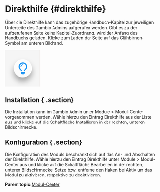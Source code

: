 # Direkthilfe {#direkthilfe}

Über die Direkthilfe kann das zugehörige Handbuch-Kapitel zur jeweiligen Unterseite des Gambio Admins aufgerufen werden. Gibt es zu der aufgerufenen Seite keine Kapitel-Zuordnung, wird der Anfang des Handbuchs geladen. Klicke zum Laden der Seite auf das Glühbirnen-Symbol am unteren Bildrand.

![](Bilder/direkthilfe/20190410_006.png "Glühbirnen-Symbol zum Aufruf des Handbuchs")

## Installation { .section}

Die Installation kann im Gambio Admin unter Module \> Modul-Center vorgenommen werden. Wähle hierzu den Eintrag Direkthilfe aus der Liste aus und klicke auf die Schaltfläche Installieren in der rechten, unteren Bildschirmecke.

## Konfiguration { .section}

Die Konfiguration des Moduls beschränkt sich auf das An- und Abschalten der Direkthilfe. Wähle hierzu den Eintrag Direkthilfe unter Module \> Modul-Center aus und klicke auf die Schaltfläche Bearbeiten in der rechten, unteren Bildschirmecke. Setze bzw. entferne den Haken bei Aktiv um das Modul zu aktivieren, respektive zu deaktivieren.

**Parent topic:**[Modul-Center](7_4_Modul_Center.md)

